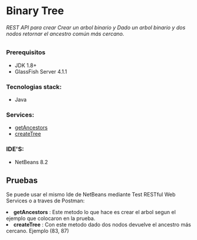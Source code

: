 # Binary Tree 
###### REST API para crear Crear un arbol binario y Dado un arbol binario y dos nodos retornar el ancestro común más cercano.

### Prerequisitos
- JDK 1.8+  
- GlassFish Server 4.1.1

### Tecnologias stack:
* Java

### Services:
 - [getAncestors](https://github.com/damoviz/TreeApiRest/blob/master/src/java/api/GenericResource.java#L33) 
 - [createTree](https://github.com/damoviz/TreeApiRest/blob/master/src/java/api/GenericResource.java#L48)  

### IDE'S:
* NetBeans 8.2

## Pruebas
Se puede usar el mismo Ide de NetBeans mediante Test RESTful Web Services o a traves de Postman:
<br>
<li><strong>getAncestors</strong> : Este metodo lo que hace es crear el arbol segun el ejemplo que colocaron en la prueba.</li>
<li><strong>createTree</strong> : Con este metodo dado dos nodos devuelve el ancestro más cercano. Ejemplo (83, 87)</li>
